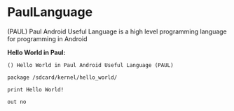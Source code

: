 # PaulLanguage
(PAUL) Paul Android Useful Language is a high level programming language for programming in Android

**Hello World in Paul:**

```
() Hello World in Paul Android Useful Language (PAUL)

package /sdcard/kernel/hello_world/

print Hello World!

out no
```
